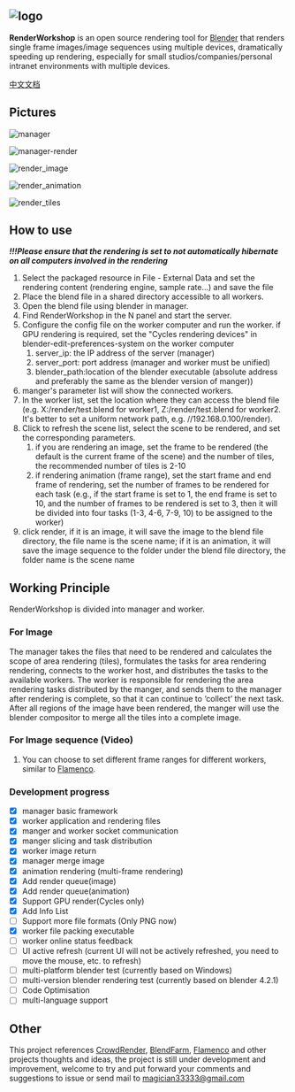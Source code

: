 ![logo](./img/logo.png)
---
**RenderWorkshop** is an open source rendering tool for [Blender](https://www.blender.org/) that renders single frame images/image sequences using multiple devices, dramatically speeding up rendering, especially for small studios/companies/personal intranet environments with multiple devices.

[中文文档](./README_zh.md)

Pictures
---
![manager](/img/manager_image.png)

![manager-render](/img/manager_animation.png)

![render_image](/img/worker_image.png)

![render_animation](/img/worker_animation.png)

![render_tiles](/img/render_tiles.png)

How to use
---
***!!!Please ensure that the rendering is set to not automatically hibernate on all computers involved in the rendering***
1. Select the packaged resource in File - External Data and set the rendering content (rendering engine, sample rate...) and save the file
2. Place the blend file in a shared directory accessible to all workers.
3. Open the blend file using blender in manager.
4. Find RenderWorkshop in the N panel and start the server.
5. Configure the config file on the worker computer and run the worker. if GPU rendering is required, set the "Cycles rendering devices" in blender-edit-preferences-system on the worker computer
   1. server_ip: the IP address of the server (manager)
   2. server_port: port address (manager and worker must be unified)
   3. blender_path:location of the blender executable (absolute address and preferably the same as the blender version of manger))
6. manger's parameter list will show the connected workers.
7. In the worker list, set the location where they can access the blend file (e.g. X:/render/test.blend for worker1, Z:/render/test.blend for worker2. It's better to set a uniform network path, e.g. //192.168.0.100/render).
8. Click to refresh the scene list, select the scene to be rendered, and set the corresponding parameters.
   1. if you are rendering an image, set the frame to be rendered (the default is the current frame of the scene) and the number of tiles, the recommended number of tiles is 2-10
   2. if rendering animation (frame range), set the start frame and end frame of rendering, set the number of frames to be rendered for each task (e.g., if the start frame is set to 1, the end frame is set to 10, and the number of frames to be rendered is set to 3, then it will be divided into four tasks (1-3, 4-6, 7-9, 10) to be assigned to the worker)
9. click render, if it is an image, it will save the image to the blend file directory, the file name is the scene name; if it is an animation, it will save the image sequence to the folder under the blend file directory, the folder name is the scene name

Working Principle
---
RenderWorkshop is divided into manager and worker.

### For Image
The manager takes the files that need to be rendered and calculates the scope of area rendering (tiles), formulates the tasks for area rendering rendering, connects to the worker host, and distributes the tasks to the available workers.
The worker is responsible for rendering the area rendering tasks distributed by the manger, and sends them to the manager after rendering is complete, so that it can continue to ‘collect’ the next task.
After all regions of the image have been rendered, the manger will use the blender compositor to merge all the tiles into a complete image.

### For Image sequence (Video)
1. You can choose to set different frame ranges for different workers, similar to [Flamenco](https://flamenco.blender.org/).


### Development progress
 - [x] manager basic framework
 - [x] worker application and rendering files
 - [x] manger and worker socket communication
 - [x] manger slicing and task distribution
 - [x] worker image return
 - [x] manager merge image
 - [x] animation rendering (multi-frame rendering)
 - [x] Add render queue(image)
 - [x] Add render queue(animation)
 - [x] Support GPU render(Cycles only)
 - [x] Add Info List
 - [ ] Support more file formats (Only PNG now)
 - [x] worker file packing executable
 - [ ] worker online status feedback
 - [ ] UI active refresh (current UI will not be actively refreshed, you need to move the mouse, etc. to refresh)
 - [ ] multi-platform blender test (currently based on Windows)
 - [ ] multi-version blender rendering test (currently based on blender 4.2.1)
 - [ ] Code Optimisation
 - [ ] multi-language support
  
Other
---
This project references [CrowdRender](https://www.crowd-render.com/), [BlendFarm](https://github.com/LogicReinc/LogicReinc.BlendFarm), [Flamenco]( https://flamenco.blender.org/) and other projects thoughts and ideas, the project is still under development and improvement, welcome to try and put forward your comments and suggestions to issue or send mail to [magician33333@gmail.com](magician33333@gmail.com)